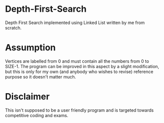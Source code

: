 # Depth-First-Search
Depth First Search implemented using Linked List written by me from scratch.

# Assumption
Vertices are labelled from 0 and must contain all the numbers from 0 to SIZE-1. The program can be improved in this aspect by a slight modification, but this is only for my own (and anybody who wishes to revise) reference purpose so it doesn't matter much.

# Disclaimer
This isn't supposed to be a user friendly program and is targeted towards competitive coding and exams.
